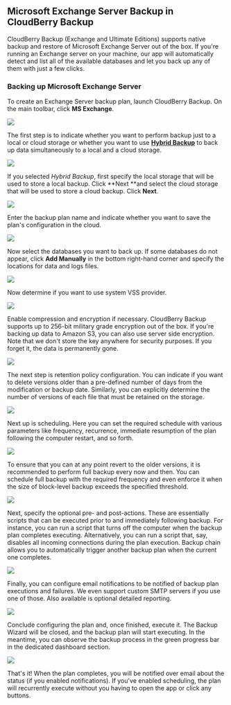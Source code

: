 ## Microsoft Exchange Server Backup in CloudBerry Backup

CloudBerry Backup \(Exchange and Ultimate Editions\) supports native backup and restore of Microsoft Exchange Server out of the box. If you're running an Exchange server on your machine, our app will automatically detect and list all of the available databases and let you back up any of them  with just a few clicks.

### Backing up Microsoft Exchange Server

To create an Exchange Server backup plan, launch CloudBerry Backup. On the main toolbar, click **MS Exchange**.

![](/assets/exchange1.PNG)

The first step is to indicate whether you want to perform backup just to a local or cloud storage or whether you want to use [**Hybrid Backup**](https://www.cloudberry.help/overview/data-backup/backup-types/hybrid-backup.html) to back up data simultaneously to a local and a cloud storage.

![](/assets/exchange2.PNG)

If you selected _Hybrid Backup_, first specify the local storage that will be used to store a local backup. Click **Next **and select the cloud storage that will be used to store a cloud backup. Click **Next**.

![](/assets/exchange3.PNG)

Enter the backup plan name and indicate whether you want to save the plan's configuration in the cloud.

![](/assets/exchange4.PNG)

Now select the databases you want to back up. If some databases do not appear, click **Add Manually** in the bottom right-hand corner and specify the locations for data and logs files.

![](/assets/exchange5.PNG)

Now determine if you want to use system VSS provider.

![](/assets/exchange6.PNG)

Enable compression and encryption if necessary. CloudBerry Backup supports up to 256-bit military grade encryption out of the box. If you're backing up data to Amazon S3, you can also use server side encryption. Note that we don't store the key anywhere for security purposes. If you forget it, the data is permanently gone.

![](/assets/exchange7.PNG)

The next step is retention policy configuration. You can indicate if you want to delete versions older than a pre-defined number of days from the modification or backup date. Similarly, you can explicitly determine the number of versions of each file that must be retained on the storage.

![](/assets/exchange8.PNG)

Next up is scheduling. Here you can set the required schedule with various parameters like frequency, recurrence, immediate resumption of the plan following the computer restart, and so forth.

![](/assets/exchange9.PNG)

To ensure that you can at any point revert to the older versions, it is recommended to perform full backup every now and then. You can schedule full backup with the required frequency and even enforce it when the size of block-level backup exceeds the specified threshold.

![](/assets/exchange10.PNG)

Next, specify the optional pre- and post-actions. These are essentially scripts that can be executed prior to and immediately following backup. For instance, you can run a script that turns off the computer when the backup plan completes executing. Alternatively, you can run a script that, say, disables all incoming connections during the plan execution. Backup chain allows you to automatically trigger another backup plan when the current one completes.

![](/assets/exchange11.PNG)

Finally, you can configure email notifications to be notified of backup plan executions and failures. We even support custom SMTP servers if you use one of those. Also available is optional detailed reporting.

![](/assets/exchange12.png)

Conclude configuring the plan and, once finished, execute it. The Backup Wizard will be closed, and the backup plan will start executing. In the meantime, you can observe the backup process in the green progress bar in the dedicated dashboard section.

![](/assets/exchange13.PNG)

That's it! When the plan completes, you will be notified over email about the status \(if you enabled notifications\). If you've enabled scheduling, the plan will recurrently execute without you having to open the app or click any buttons.

